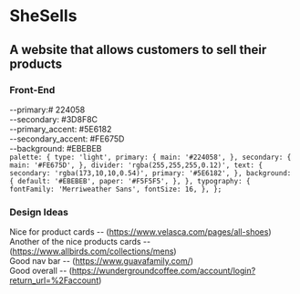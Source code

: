 # SheSells
## A website that allows customers to sell their products

### Front-End
--primary:# 224058<br>
--secondary: #3D8F8C<br>
--primary_accent: #5E6182<br>
--secondary_accent: #FE675D<br>
--background: #EBEBEB<br>
`palette: {
    type: 'light',
    primary: {
      main: '#224058',
    },
    secondary: {
      main: '#FE675D',
    },
    divider: 'rgba(255,255,255,0.12)',
    text: {
      secondary: 'rgba(173,10,10,0.54)',
      primary: '#5E6182',
    },
    background: {
      default: '#EBEBEB',
      paper: '#F5F5F5',
    },
  },
  typography: {
    fontFamily: 'Merriweather Sans',
    fontSize: 16,
  },
};`

### Design Ideas
 Nice for product cards -- (https://www.velasca.com/pages/all-shoes)<br>
 Another of the nice products cards -- (https://www.allbirds.com/collections/mens)<br>
 Good nav bar  -- (https://www.guavafamily.com/)<br>
 Good overall -- (https://wundergroundcoffee.com/account/login?return_url=%2Faccount)<br>



